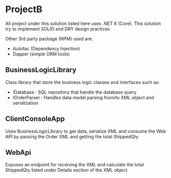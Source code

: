 # ProjectB
All project under this solution listed here uses .NET 6 (Core).
This solution try to implement SOLID and DRY design practices

Other 3rd party package (NPM) used are:
- Autofac (Dependency Injection)
- Dapper (simple ORM tools)

## BusinessLogicLibrary 
Class library that store the business logic classes and interfaces such as:
- IDatabase : SQL repository that handle the database query
- IOrderParser : Handles data model parsing from/to XML object and serialization

## ClientConsoleApp
Uses BusinessLogicLibrary to get data, serialize XML and consume the Web API by passing the Order XML and getting the total ShippedQty

## WebApi
Exposes an endpoint for receiving the XML and calculate the total ShippedQty listed under Details section of the XML object

